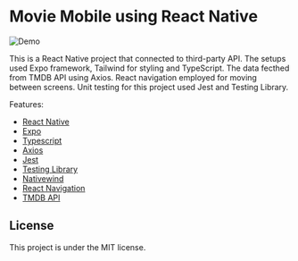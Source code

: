 # Movie Mobile using React Native

![Demo](./screenshots/demo.gif)

This is a React Native project that connected to third-party API. The setups used Expo framework, Tailwind for styling and TypeScript. The data fecthed from TMDB API using Axios. React navigation employed for moving between screens. Unit testing for this project used Jest and Testing Library.

Features:

- [React Native](https://reactnative.dev/docs/getting-started)
- [Expo](https://docs.expo.dev/)
- [Typescript](https://www.typescriptlang.org/docs/)
- [Axios](https://axios-http.com/docs/intro)
- [Jest](https://docs.expo.dev/develop/unit-testing/)
- [Testing Library](https://callstack.github.io/react-native-testing-library/docs/getting-started)
- [Nativewind](https://www.nativewind.dev/overview/)
- [React Navigation](https://reactnavigation.org/docs/native-stack-navigator)
- [TMDB API](https://developer.themoviedb.org/reference/intro/getting-started)

## License

This project is under the MIT license.
